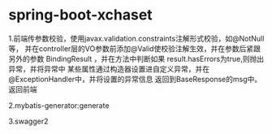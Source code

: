 # spring-boot-xchaset
1.前端传参数校验，使用javax.validation.constraints注解形式校验，如@NotNull等，
并在controller层的VO参数前添加@Valid使校验注解生效，并在参数后紧跟另外的参数
BindingResult ，并在方法中判断如果 result.hasErrors为true,则抛出异常，并将异常中
某些属性通过构造器设置进自定义异常，并在@ExceptionHandler中，并将设置的异常信息
返回到BaseResponse的msg中。返回前端

2.mybatis-generator:generate

3.swagger2
